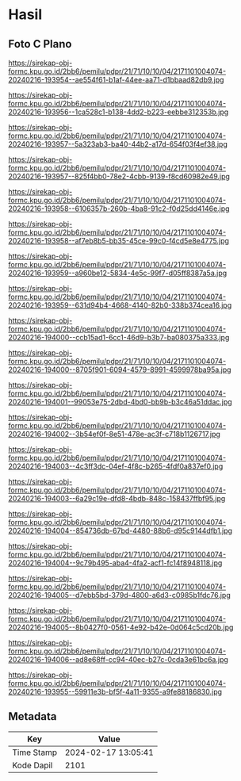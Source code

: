 # Hasil

## Foto C Plano

https://sirekap-obj-formc.kpu.go.id/2bb6/pemilu/pdpr/21/71/10/10/04/2171101004074-20240216-193954--ae554f61-b1af-44ee-aa71-d1bbaad82db9.jpg

https://sirekap-obj-formc.kpu.go.id/2bb6/pemilu/pdpr/21/71/10/10/04/2171101004074-20240216-193956--1ca528c1-b138-4dd2-b223-eebbe312353b.jpg

https://sirekap-obj-formc.kpu.go.id/2bb6/pemilu/pdpr/21/71/10/10/04/2171101004074-20240216-193957--5a323ab3-ba40-44b2-a17d-654f03f4ef38.jpg

https://sirekap-obj-formc.kpu.go.id/2bb6/pemilu/pdpr/21/71/10/10/04/2171101004074-20240216-193957--825f4bb0-78e2-4cbb-9139-f8cd60982e49.jpg

https://sirekap-obj-formc.kpu.go.id/2bb6/pemilu/pdpr/21/71/10/10/04/2171101004074-20240216-193958--6106357b-260b-4ba8-91c2-f0d25dd4146e.jpg

https://sirekap-obj-formc.kpu.go.id/2bb6/pemilu/pdpr/21/71/10/10/04/2171101004074-20240216-193958--af7eb8b5-bb35-45ce-99c0-f4cd5e8e4775.jpg

https://sirekap-obj-formc.kpu.go.id/2bb6/pemilu/pdpr/21/71/10/10/04/2171101004074-20240216-193959--a960be12-5834-4e5c-99f7-d05ff8387a5a.jpg

https://sirekap-obj-formc.kpu.go.id/2bb6/pemilu/pdpr/21/71/10/10/04/2171101004074-20240216-193959--631d94b4-4668-4140-82b0-338b374cea16.jpg

https://sirekap-obj-formc.kpu.go.id/2bb6/pemilu/pdpr/21/71/10/10/04/2171101004074-20240216-194000--ccb15ad1-6cc1-46d9-b3b7-ba080375a333.jpg

https://sirekap-obj-formc.kpu.go.id/2bb6/pemilu/pdpr/21/71/10/10/04/2171101004074-20240216-194000--8705f901-6094-4579-8991-4599978ba95a.jpg

https://sirekap-obj-formc.kpu.go.id/2bb6/pemilu/pdpr/21/71/10/10/04/2171101004074-20240216-194001--99053e75-2dbd-4bd0-bb9b-b3c46a51ddac.jpg

https://sirekap-obj-formc.kpu.go.id/2bb6/pemilu/pdpr/21/71/10/10/04/2171101004074-20240216-194002--3b54ef0f-8e51-478e-ac3f-c718b1126717.jpg

https://sirekap-obj-formc.kpu.go.id/2bb6/pemilu/pdpr/21/71/10/10/04/2171101004074-20240216-194003--4c3ff3dc-04ef-4f8c-b265-4fdf0a837ef0.jpg

https://sirekap-obj-formc.kpu.go.id/2bb6/pemilu/pdpr/21/71/10/10/04/2171101004074-20240216-194003--6a29c19e-dfd8-4bdb-848c-158437ffbf95.jpg

https://sirekap-obj-formc.kpu.go.id/2bb6/pemilu/pdpr/21/71/10/10/04/2171101004074-20240216-194004--854736db-67bd-4480-88b6-d95c9144dfb1.jpg

https://sirekap-obj-formc.kpu.go.id/2bb6/pemilu/pdpr/21/71/10/10/04/2171101004074-20240216-194004--9c79b495-aba4-4fa2-acf1-fc14f8948118.jpg

https://sirekap-obj-formc.kpu.go.id/2bb6/pemilu/pdpr/21/71/10/10/04/2171101004074-20240216-194005--d7ebb5bd-379d-4800-a6d3-c0985b1fdc76.jpg

https://sirekap-obj-formc.kpu.go.id/2bb6/pemilu/pdpr/21/71/10/10/04/2171101004074-20240216-194005--8b0427f0-0561-4e92-b42e-0d064c5cd20b.jpg

https://sirekap-obj-formc.kpu.go.id/2bb6/pemilu/pdpr/21/71/10/10/04/2171101004074-20240216-194006--ad8e68ff-cc94-40ec-b27c-0cda3e61bc6a.jpg

https://sirekap-obj-formc.kpu.go.id/2bb6/pemilu/pdpr/21/71/10/10/04/2171101004074-20240216-193955--59911e3b-bf5f-4a11-9355-a9fe88186830.jpg


## Metadata

| Key        | Value               |
| ---------- | ------------------- |
| Time Stamp | 2024-02-17 13:05:41 |
| Kode Dapil | 2101                |



